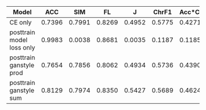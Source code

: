 | Model | ACC | SIM | FL | J | ChrF1 | Acc*ChrF1 |
| ----- | --- | --- | -- | - | ----- | --------- |
CE only|0.7396|0.7991|0.8269|0.4952|0.5775|0.4271|
posttrain model loss only|0.9983|0.0038|0.8681|0.0035|0.1187|0.1185|
posttrain ganstyle prod|0.7654|0.7856|0.8062|0.4934|0.5736|0.4390|
posttrain ganstyle sum|0.8129|0.7974|0.8350|0.5427|0.5689|0.4624|
